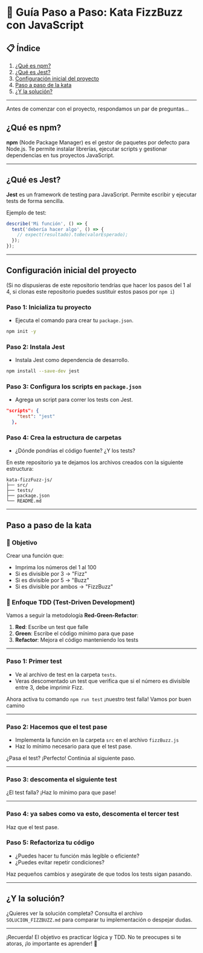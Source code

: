 # 🚀 Guía Paso a Paso: Kata FizzBuzz con JavaScript

## 📋 Índice
1. [¿Qué es npm?](#qué-es-npm)
2. [¿Qué es Jest?](#qué-es-jest)
3. [Configuración inicial del proyecto](#configuración-inicial-del-proyecto)
4. [Paso a paso de la kata](#paso-a-paso-de-la-kata)
5. [¿Y la solución?](#y-la-solución)

---
Antes de comenzar con el proyecto, respondamos un par de preguntas... 

## ¿Qué es npm?

**npm** (Node Package Manager) es el gestor de paquetes por defecto para Node.js. Te permite instalar librerías, ejecutar scripts y gestionar dependencias en tus proyectos JavaScript.

---

## ¿Qué es Jest?

**Jest** es un framework de testing para JavaScript. Permite escribir y ejecutar tests de forma sencilla.


Ejemplo de test:
```javascript
describe('Mi función', () => {
  test('debería hacer algo', () => {
    // expect(resultado).toBe(valorEsperado);
  });
});
```

---

## Configuración inicial del proyecto

(Si no dispusieras de este repositorio tendrías que hacer los pasos del 1 al 4, si clonas este repositorio puedes sustituir estos pasos por `npm i`)
### Paso 1: Inicializa tu proyecto
- Ejecuta el comando para crear tu `package.json`.
 ```bash
 npm init -y
 ```

### Paso 2: Instala Jest
- Instala Jest como dependencia de desarrollo.

 ```bash
npm install --save-dev jest
 ```

### Paso 3: Configura los scripts en `package.json`
- Agrega un script para correr los tests con Jest.

````package.json
"scripts": {
    "test": "jest"
  },
````

### Paso 4: Crea la estructura de carpetas
- ¿Dónde pondrías el código fuente? ¿Y los tests?

En este repositorio ya te dejamos los archivos creados con la siguiente estructura:

```
kata-fizzFuzz-js/
├── src/
├── tests/
├── package.json
└── README.md
```

---

## Paso a paso de la kata

### 🎯 Objetivo
Crear una función que:
- Imprima los números del 1 al 100
- Si es divisible por 3 → "Fizz"
- Si es divisible por 5 → "Buzz"
- Si es divisible por ambos → "FizzBuzz"

### 📝 Enfoque TDD (Test-Driven Development)

Vamos a seguir la metodología **Red-Green-Refactor**:
1. **Red**: Escribe un test que falle
2. **Green**: Escribe el código mínimo para que pase
3. **Refactor**: Mejora el código manteniendo los tests

---

### Paso 1: Primer test

- Ve al archivo de test en la carpeta `tests`.
- Veras descomentado un test que verifica que si el número es divisible entre 3, debe imprimir Fizz.


Ahora activa tu comando `npm run test`
¡nuestro test falla! Vamos por buen camino

---

### Paso 2: Hacemos que el test pase

- Implementa la función en la carpeta `src` en el archivo `fizzBuzz.js`
- Haz lo mínimo necesario para que el test pase.

¿Pasa el test? ¡Perfecto! Continúa al siguiente paso.

---

### Paso 3: descomenta el siguiente test


¿El test falla? ¡Haz lo mínimo para que pase!

---

### Paso 4: ya sabes como va esto, descomenta el tercer test


Haz que el test pase.



### Paso 5: Refactoriza tu código

- ¿Puedes hacer tu función más legible o eficiente?
- ¿Puedes evitar repetir condiciones?

Haz pequeños cambios y asegúrate de que todos los tests sigan pasando.

---

## ¿Y la solución?

¿Quieres ver la solución completa? Consulta el archivo `SOLUCION_FIZZBUZZ.md` para comparar tu implementación o despejar dudas.

---

¡Recuerda! El objetivo es practicar lógica y TDD. No te preocupes si te atoras, ¡lo importante es aprender! 🚀 